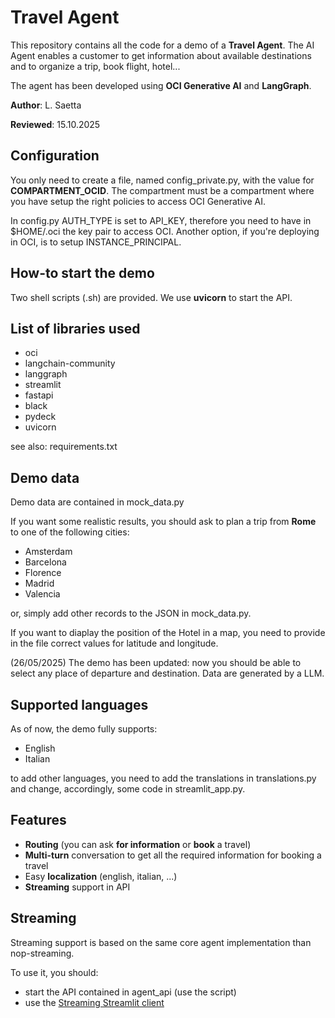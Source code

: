 # Travel Agent
This repository contains all the code for a demo of a **Travel Agent**.
The AI Agent enables a customer to get information about available destinations and to organize a trip, book flight, hotel...

The agent has been developed using **OCI Generative AI** and **LangGraph**.

**Author**: L. Saetta

**Reviewed**: 15.10.2025

## Configuration
You only need to create a file, named config_private.py, with the value for **COMPARTMENT_OCID**.
The compartment must be a compartment where you have setup the right policies to access OCI Generative AI.

In config.py AUTH_TYPE is set to API_KEY, therefore you need to have in $HOME/.oci the key pair to access OCI.
Another option, if you're deploying in OCI, is to setup INSTANCE_PRINCIPAL.

## How-to start the demo
Two shell scripts (.sh) are provided. We use **uvicorn** to start the API.

## List of libraries used
* oci
* langchain-community
* langgraph
* streamlit
* fastapi
* black
* pydeck
* uvicorn

see also: requirements.txt

## Demo data
Demo data are contained in mock_data.py

If you want some realistic results, you should ask to plan a trip from **Rome** to one
of the following cities:
* Amsterdam
* Barcelona
* Florence
* Madrid
* Valencia

or, simply add other records to the JSON in mock_data.py.

If you want to diaplay the position of the Hotel in a map, you need to provide in the file
correct values for latitude and longitude.

(26/05/2025) The demo has been updated: now you should be able to select any place of departure and destination.
Data are generated by a LLM.

## Supported languages
As of now, the demo fully supports:
* English
* Italian

to add other languages, you need to add the translations in translations.py and change, accordingly, some
code in streamlit_app.py.

## Features
* **Routing** (you can ask **for information** or **book** a travel)
* **Multi-turn** conversation to get all the required information for booking a travel
* Easy **localization** (english, italian, ...)
* **Streaming** support in API

## Streaming
Streaming support is based on the same core agent implementation than nop-streaming.

To use it, you should:
* start the API contained in agent_api (use the script)
* use the [Streaming Streamlit client](./streamlit_app_streaming.py) 






